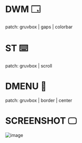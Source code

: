 # DWM 🗔
patch: gruvbox | gaps | colorbar
# ST ⌨️
patch: gruvbox | scroll
# DMENU 🧸
patch: gruvbox | border | center
# SCREENSHOT 🖵
![image](https://github.com/aquaverso2077/dots/assets/149948716/0fac3da0-b893-4f28-8712-6d76c1f6cf7a)


